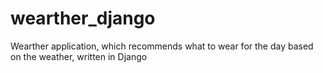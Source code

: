 # wearther_django
Wearther application, which recommends what to wear for the day based on the weather, written in Django
